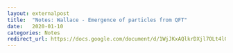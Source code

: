 ```yaml
---
layout: externalpost
title:  "Notes: Wallace - Emergence of particles from QFT"
date:   2020-01-10
categories: Notes
redirect_url: https://docs.google.com/document/d/1WjJKxAQlkrDXjl7OLt4lGoR9nbKA0bNy1EUyi80CgJE
---
```

